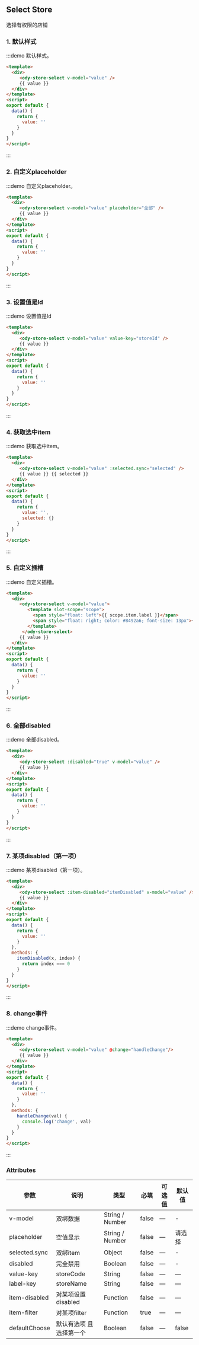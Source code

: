 ## Select Store

选择有权限的店铺

### 1. 默认样式

:::demo 默认样式。

```html
<template>
  <div>
     <ody-store-select v-model="value" />
     {{ value }}
  </div>
</template>
<script>
export default {
  data() {
    return {
      value: ''
    }
  }
}
</script>
```

:::

### 2. 自定义placeholder

:::demo 自定义placeholder。

```html
<template>
  <div>
     <ody-store-select v-model="value" placeholder="全部" />
     {{ value }}
  </div>
</template>
<script>
export default {
  data() {
    return {
      value: ''
    }
  }
}
</script>
```

:::

### 3. 设置值是Id

:::demo 设置值是Id

```html
<template>
  <div>
     <ody-store-select v-model="value" value-key="storeId" />
     {{ value }}
  </div>
</template>
<script>
export default {
  data() {
    return {
      value: ''
    }
  }
}
</script>
```

:::

### 4. 获取选中item

:::demo 获取选中item。

```html
<template>
  <div>
     <ody-store-select v-model="value" :selected.sync="selected" />
     {{ value }} {{ selected }}
  </div>
</template>
<script>
export default {
  data() {
    return {
      value: '',
      selected: {}
    }
  }
}
</script>
```

:::

### 5. 自定义插槽

:::demo 自定义插槽。

```html
<template>
  <div>
     <ody-store-select v-model="value">
        <template slot-scope="scope">
          <span style="float: left">{{ scope.item.label }}</span>
          <span style="float: right; color: #8492a6; font-size: 13px">{{ scope.item.value }}</span>
        </template>
      </ody-store-select>
     {{ value }}
  </div>
</template>
<script>
export default {
  data() {
    return {
      value: ''
    }
  }
}
</script>
```

:::

### 6. 全部disabled

:::demo 全部disabled。

```html
<template>
  <div>
     <ody-store-select :disabled="true" v-model="value" />
     {{ value }}
  </div>
</template>
<script>
export default {
  data() {
    return {
      value: ''
    }
  }
}
</script>
```

:::

### 7. 某项disabled（第一项）

:::demo 某项disabled（第一项）。

```html
<template>
  <div>
     <ody-store-select :item-disabled="itemDisabled" v-model="value" />
     {{ value }}
  </div>
</template>
<script>
export default {
  data() {
    return {
      value: ''
    }
  },
  methods: {
    itemDisabled(x, index) {
      return index === 0
    }
  }
}
</script>
```

:::

### 8. change事件

:::demo change事件。

```html
<template>
  <div>
     <ody-store-select v-model="value" @change="handleChange"/>
     {{ value }}
  </div>
</template>
<script>
export default {
  data() {
    return {
      value: ''
    }
  },
  methods: {
    handleChange(val) {
      console.log('change', val)
    }
  }
}
</script>
```

:::

### Attributes

| 参数      | 说明          | 类型      | 必填 | 可选值                           | 默认值  |
|---------- |-------------- |---------- |--------------------------------  |-------- |-------- |
| v-model    | 双绑数据         | String / Number | false | — | - |
| placeholder    |  空值显示        | String / Number | false | — | 请选择 |
| selected.sync    | 双绑item         | Object | false | — | - |
| disabled    | 完全禁用         | Boolean | false | — | - |
| value-key    | storeCode    | String | false | — | — |
| label-key    |  storeName     | String | false | — | — |
| item-disabled    |  对某项设置disabled        | Function | false | — | — |
| item-filter    |  对某项filter        | Function | true | — | — |
|  defaultChoose   |  默认有选项 且选择第一个       | Boolean | false | — | false |
